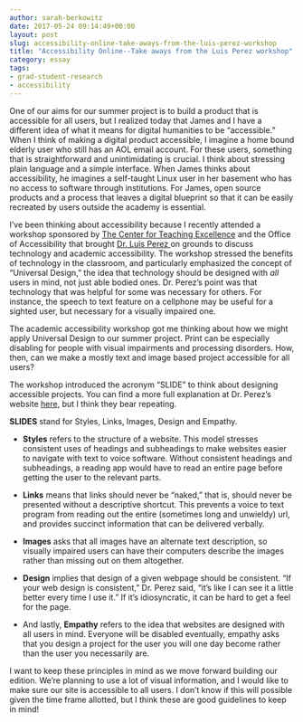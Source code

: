 ```yaml
---
author: sarah-berkowitz
date: 2017-05-24 09:14:49+00:00
layout: post
slug: accessibility-online-take-aways-from-the-luis-perez-workshop
title: "Accessibility Online--Take aways from the Luis Perez workshop"
category: essay
tags:
- grad-student-research
- accessibility
---
```


One of our aims for our summer project is to build a product that is accessible for all users, but I realized today that James and I have a different idea of what it means for digital humanities to be “accessible.” When I think of making a digital product accessible, I imagine a home bound elderly user who still has an AOL email account. For these users, something that is straightforward and unintimidating is crucial. I think about stressing plain language and a simple interface. When James thinks about accessibility, he imagines a self-taught Linux user in her basement who has no access to software through institutions. For James, open source products and a process that leaves a digital blueprint so that it can be easily recreated by users outside the academy is essential.

I’ve been thinking about accessibility because I recently attended a workshop sponsored by [The Center for Teaching Excellence](http://cte.virginia.edu/) and the Office of Accessibility that brought [Dr. Luis Perez ](https://luisperezonline.com/)on grounds to discuss technology and academic accessibility. The workshop stressed the benefits of technology in the classroom, and particularly emphasized the concept of “Universal Design,” the idea that technology should be designed with _all_ users in mind, not just able bodied ones. Dr. Perez’s point was that technology that was helpful for some was necessary for others. For instance, the speech to text feature on a cellphone may be useful for a sighted user, but necessary for a visually impaired one.

The academic accessibility workshop got me thinking about how we might apply Universal Design to our summer project. Print can be especially disabling for people with visual impairments and processing disorders. How, then, can we make a mostly text and image based project accessible for all users?

The workshop introduced the acronym “SLIDE” to think about designing accessible projects. You can find a more full explanation at Dr. Perez’s website [here](https://luisperezonline.com/2016/07/11/slide-into-accessibility-5-tips-for-making-learning-materials-work-for-everyone/), but I think they bear repeating.

**SLIDES** stand for Styles, Links, Images, Design and Empathy.



 	
  * **Styles** refers to the structure of a website. This model stresses consistent uses of headings and subheadings to make websites easier to navigate with text to voice software. Without consistent headings and subheadings, a reading app would have to read an entire page before getting the user to the relevant parts.

 	
  * **Links** means that links should never be “naked,” that is, should never be presented without a descriptive shortcut. This prevents a voice to text program from reading out the entire (sometimes long and unwieldy) url, and provides succinct information that can be delivered verbally.

 	
  * **Images** asks that all images have an alternate text description, so visually impaired users can have their computers describe the images rather than missing out on them altogether.

 	
  * **Design** implies that design of a given webpage should be consistent. “If your web design is consistent,” Dr. Perez said, “it’s like I can see it a little better every time I use it.” If it’s idiosyncratic, it can be hard to get a feel for the page.

 	
  * And lastly, **Empathy** refers to the idea that websites are designed with all users in mind. Everyone will be disabled eventually, empathy asks that you design a project for the user you will one day become rather than the user you necessarily are.


I want to keep these principles in mind as we move forward building our edition. We’re planning to use a lot of visual information, and I would like to make sure our site is accessible to all users. I don’t know if this will possible given the time frame allotted, but I think these are good guidelines to keep in mind!
